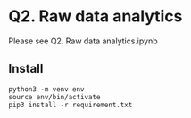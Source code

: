 # Q2. Raw data analytics

Please see Q2. Raw data analytics.ipynb

## Install
````
python3 -m venv env
source env/bin/activate
pip3 install -r requirement.txt
````
